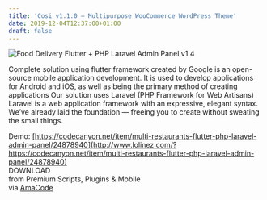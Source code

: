 ```yaml
---
title: 'Cosi v1.1.0 – Multipurpose WooCommerce WordPress Theme'
date: 2019-12-04T12:37:00+01:00
draft: false
---
```


![Food Delivery Flutter + PHP Laravel Admin Panel v1.4](http://www.codelist.cc/uploads/posts/2019-12/1575459023_fooddeliveryflutter.jpg "Food Delivery Flutter + PHP Laravel Admin Panel v1.4")  
  
Complete solution using flutter framework created by Google is an open-source mobile application development. It is used to develop applications for Android and iOS, as well as being the primary method of creating applications Our solution uses Laravel (PHP Framework for Web Artisans) Laravel is a web application framework with an expressive, elegant syntax. We’ve already laid the foundation — freeing you to create without sweating the small things.  
  
Demo: [https://codecanyon.net/item/multi-restaurants-flutter-php-laravel-admin-panel/24878940](http://www.lolinez.com/?https://codecanyon.net/item/multi-restaurants-flutter-php-laravel-admin-panel/24878940)  
DOWNLOAD  
from Premium Scripts, Plugins & Mobile  
via [AmaCode](https://amazcode.ooo)
